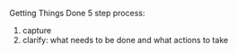 
Getting Things Done
5 step process:
1. capture
2. clarify: what needs to be done and what actions to take